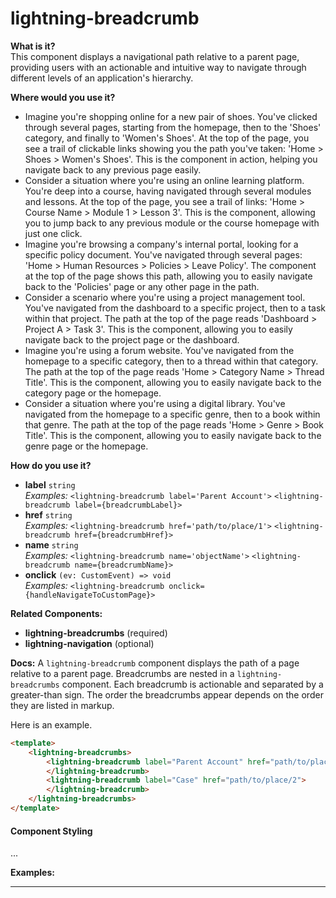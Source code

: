 # lightning-breadcrumb

**What is it?**  
This component displays a navigational path relative to a parent page, providing users with an actionable and intuitive way to navigate through different levels of an application's hierarchy.

**Where would you use it?**
- Imagine you're shopping online for a new pair of shoes. You've clicked through several pages, starting from the homepage, then to the 'Shoes' category, and finally to 'Women's Shoes'. At the top of the page, you see a trail of clickable links showing you the path you've taken: 'Home > Shoes > Women's Shoes'. This is the <lightning-breadcrumb> component in action, helping you navigate back to any previous page easily.
- Consider a situation where you're using an online learning platform. You're deep into a course, having navigated through several modules and lessons. At the top of the page, you see a trail of links: 'Home > Course Name > Module 1 > Lesson 3'. This is the <lightning-breadcrumb> component, allowing you to jump back to any previous module or the course homepage with just one click.
- Imagine you're browsing a company's internal portal, looking for a specific policy document. You've navigated through several pages: 'Home > Human Resources > Policies > Leave Policy'. The <lightning-breadcrumb> component at the top of the page shows this path, allowing you to easily navigate back to the 'Policies' page or any other page in the path.
- Consider a scenario where you're using a project management tool. You've navigated from the dashboard to a specific project, then to a task within that project. The path at the top of the page reads 'Dashboard > Project A > Task 3'. This is the <lightning-breadcrumb> component, allowing you to easily navigate back to the project page or the dashboard.
- Imagine you're using a forum website. You've navigated from the homepage to a specific category, then to a thread within that category. The path at the top of the page reads 'Home > Category Name > Thread Title'. This is the <lightning-breadcrumb> component, allowing you to easily navigate back to the category page or the homepage.
- Consider a situation where you're using a digital library. You've navigated from the homepage to a specific genre, then to a book within that genre. The path at the top of the page reads 'Home > Genre > Book Title'. This is the <lightning-breadcrumb> component, allowing you to easily navigate back to the genre page or the homepage.

**How do you use it?**
- **label** `string`  
  _Examples:_
    `<lightning-breadcrumb label='Parent Account'>`
    `<lightning-breadcrumb label={breadcrumbLabel}>`
- **href** `string`  
  _Examples:_
    `<lightning-breadcrumb href='path/to/place/1'>`
    `<lightning-breadcrumb href={breadcrumbHref}>`
- **name** `string`  
  _Examples:_
    `<lightning-breadcrumb name='objectName'>`
    `<lightning-breadcrumb name={breadcrumbName}>`
- **onclick** `(ev: CustomEvent) => void`  
  _Examples:_
    `<lightning-breadcrumb onclick={handleNavigateToCustomPage}>`

**Related Components:**
- **lightning-breadcrumbs** (required)
- **lightning-navigation** (optional)

**Docs:**
A `lightning-breadcrumb` component displays the path of a page relative to a
parent page. Breadcrumbs are nested in a `lightning-breadcrumbs` component.
Each breadcrumb is actionable and separated by a greater-than sign. The order
the breadcrumbs appear depends on the order they are listed in markup.

Here is an example.

```html
<template>
    <lightning-breadcrumbs>
        <lightning-breadcrumb label="Parent Account" href="path/to/place/1">
        </lightning-breadcrumb>
        <lightning-breadcrumb label="Case" href="path/to/place/2">
        </lightning-breadcrumb>
    </lightning-breadcrumbs>
</template>
```

#### Component Styling

...

**Examples:**


---
